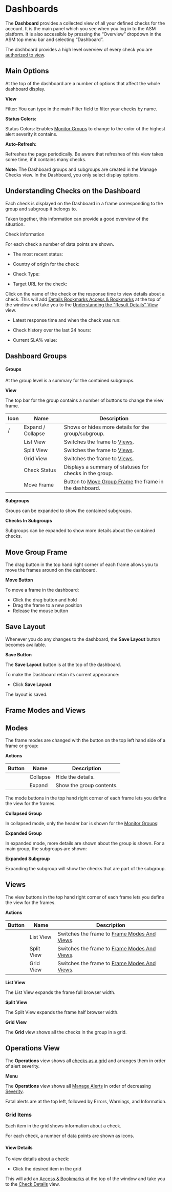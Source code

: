 # Dashboards

The **Dashboard** provides a collected view of all your defined checks for the account. It is the main panel which you see when you log in to the ASM platform. It is also accessible by pressing the “Overview” dropdown in the ASM top menu bar and selecting “Dashboard”.



The dashboard provides a high level overview of every check you are [authorized to view](https://apica-kb.atlassian.net/wiki/spaces/ASMDOCS/pages/2159149140/Manage+Checks#Edit-Users).

## Main Options <a href="#dashboards-mainoptions" id="dashboards-mainoptions"></a>

At the top of the dashboard are a number of options that affect the whole dashboard display.

**View**



Filter: You can type in the main Filter field to filter your checks by name.

**Status Colors:**

Status Colors: Enables [Monitor Groups](https://apica-kb.atlassian.net/wiki/pages/createpage.action?spaceKey=ASMDOCS\&title=Monitor%20Groups\&linkCreation=true\&fromPageId=2133757565) to change to the color of the highest alert severity it contains.&#x20;



**Auto-Refresh:**

Refreshes the page periodically. Be aware that refreshes of this view takes some time, if it contains many checks.



**Note:** The Dashboard groups and subgroups are created in the Manage Checks view. In the Dashboard, you only select display options.

## Understanding Checks on the Dashboard <a href="#dashboards-understandingchecksonthedashboard" id="dashboards-understandingchecksonthedashboard"></a>

Each check is displayed on the Dashboard in a frame corresponding to the group and subgroup it belongs to.



Taken together, this information can provide a good overview of the situation.

Check Information

For each check a number of data points are shown.

* The most recent status:



* Country of origin for the check:



* Check Type:



* Target URL for the check:



Click on the name of the check or the response time to view details about a check. This will add [Details Bookmarks Access & Bookmarks](https://apica-kb.atlassian.net/wiki/spaces/ASMDOCS/pages/4631502/Details+Check+Access+Bookmarks) at the top of the window and take you to the [Understanding the "Result Details" View](broken-reference) view.

* Latest response time and when the check was run:



* Check history over the last 24 hours:



* Current SLA% value:



## Dashboard Groups <a href="#dashboards-dashboardgroups" id="dashboards-dashboardgroups"></a>

#### Groups <a href="#dashboards-groups" id="dashboards-groups"></a>

At the group level is a summary for the contained subgroups.

**View**



The top bar for the group contains a number of buttons to change the view frame.

| Icon | Name              | Description                                                                                                                                                         |
| ---- | ----------------- | ------------------------------------------------------------------------------------------------------------------------------------------------------------------- |
|  /   | Expand / Collapse | Shows or hides more details for the group/subgroup.                                                                                                                 |
|      | List View         | Switches the frame to [Views](https://apica-kb.atlassian.net/wiki/pages/createpage.action?spaceKey=ASMDOCS\&title=Views\&linkCreation=true\&fromPageId=2133757474). |
|      | Split View        | Switches the frame to [Views](https://apica-kb.atlassian.net/wiki/pages/createpage.action?spaceKey=ASMDOCS\&title=Views\&linkCreation=true\&fromPageId=2133757474). |
|      | Grid View         | Switches the frame to [Views](https://apica-kb.atlassian.net/wiki/pages/createpage.action?spaceKey=ASMDOCS\&title=Views\&linkCreation=true\&fromPageId=2133757474). |
|      | Check Status      | Displays a summary of statuses for checks in the group.                                                                                                             |
|      | Move Frame        | Button to [Move Group Frame](broken-reference) the frame in the dashboard.                                                                                          |

**Subgroups**

Groups can be expanded to show the contained subgroups.



**Checks In Subgroups**

Subgroups can be expanded to show more details about the contained checks.



## Move Group Frame <a href="#dashboards-movegroupframe" id="dashboards-movegroupframe"></a>

The drag button in the top hand right corner of each frame allows you to move the frames around on the dashboard.

**Move Button**



To move a frame in the dashboard:

* Click the drag button and hold
* Drag the frame to a new position
* Release the mouse button

## Save Layout <a href="#dashboards-savelayout" id="dashboards-savelayout"></a>

Whenever you do any changes to the dashboard, the **Save Layout** button becomes available.

**Save Button**

The **Save Layout** button is at the top of the dashboard.



To make the Dashboard retain its current appearance:

* Click **Save Layout**  &#x20;

The layout is saved.

## Frame Modes and Views <a href="#dashboards-framemodesandviews" id="dashboards-framemodesandviews"></a>

## Modes <a href="#dashboards-modes" id="dashboards-modes"></a>

The frame modes are changed with the button on the top left hand side of a frame or group:

**Actions**

| **Button** | **Name** | **Description**          |
| ---------- | -------- | ------------------------ |
|            | Collapse | Hide the details.        |
|            | Expand   | Show the group contents. |

The mode buttons in the top hand right corner of each frame lets you define the view for the frames.

**Collapsed Group**

In collapsed mode, only the header bar is shown for the [Monitor Groups](https://apica-kb.atlassian.net/wiki/pages/createpage.action?spaceKey=ASMDOCS\&title=Monitor%20Groups\&linkCreation=true\&fromPageId=2133757650):



**Expanded Group**

In expanded mode, more details are shown about the group is shown. For a main group, the subgroups are shown:



**Expanded Subgroup**

Expanding the subgroup will show the checks that are part of the subgroup.



## Views <a href="#dashboards-views" id="dashboards-views"></a>

The view buttons in the top hand right corner of each frame lets you define the view for the frames.

**Actions**

| Button | Name       | Description                                                      |
| ------ | ---------- | ---------------------------------------------------------------- |
|        | List View  | Switches the frame to [Frame Modes And Views](broken-reference). |
|        | Split View | Switches the frame to [Frame Modes And Views](broken-reference). |
|        | Grid View  | Switches the frame to [Frame Modes And Views](broken-reference). |

**List View**

The List View expands the frame full browser width.



**Split View**

The Split View expands the frame half browser width.



**Grid View**

The **Grid** view shows all the checks in the group in a grid.



## Operations View <a href="#dashboards-operationsview" id="dashboards-operationsview"></a>

The **Operations** view shows all [checks as a grid](broken-reference) and arranges them in order of alert severity.

**Menu**



The **Operations** view shows all [Manage Alerts](broken-reference) in order of decreasing [Severity](broken-reference).



Fatal alerts are at the top left, followed by Errors, Warnings, and Information.&#x20;

### Grid Items <a href="#dashboards-griditems" id="dashboards-griditems"></a>



Each item in the grid shows information about a check.

For each check, a number of data points are shown as icons.



#### View Details <a href="#dashboards-viewdetails" id="dashboards-viewdetails"></a>

To view details about a check:

* Click the desired item in the grid

This will add an [Access & Bookmarks](https://apica-kb.atlassian.net/wiki/pages/createpage.action?spaceKey=ASMDOCS\&title=Access%20%26%20Bookmarks\&linkCreation=true\&fromPageId=2133754121) at the top of the window and take you to the [Check Details](broken-reference) view.

